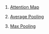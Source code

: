 1. [Attention Map](./attention_map/README.md)

2. [Average Pooling](./average_pool/README.md)

3. [Max Pooling](./max_pool/)